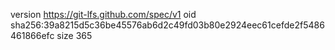 version https://git-lfs.github.com/spec/v1
oid sha256:39a8215d5c36be45576ab6d2c49fd03b80e2924eec61cefde2f5486461866efc
size 365
